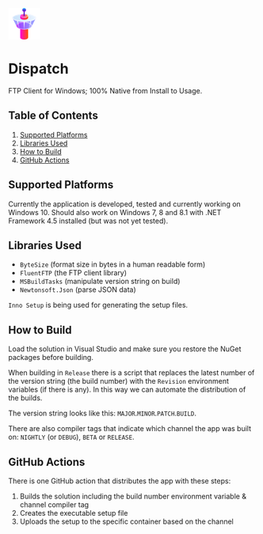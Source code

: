 ![](.github/resources/logo.png)

# Dispatch

FTP Client for Windows; 100% Native from Install to Usage.

## Table of Contents

1. [Supported Platforms](#supported-platforms)
2. [Libraries Used](#libraries-used)
3. [How to Build](#how-to-build)
4. [GitHub Actions](#github-actions)

## Supported Platforms

Currently the application is developed, tested and currently working on Windows 10. Should also work on Windows 7, 8 and 8.1 with .NET Framework 4.5 installed (but was not yet tested).

## Libraries Used

- `ByteSize` (format size in bytes in a human readable form)
- `FluentFTP` (the FTP client library)
- `MSBuildTasks` (manipulate version string on build)
- `Newtonsoft.Json` (parse JSON data)

`Inno Setup` is being used for generating the setup files.

## How to Build

Load the solution in Visual Studio and make sure you restore the NuGet packages before building.

When building in `Release` there is a script that replaces the latest number of the version string (the build number) with the `Revision` environment variables (if there is any). In this way we can automate the distribution of the builds.

The version string looks like this: `MAJOR`.`MINOR`.`PATCH`.`BUILD`.

There are also compiler tags that indicate which channel the app was built on: `NIGHTLY` (or `DEBUG`), `BETA` or `RELEASE`.

## GitHub Actions

There is one GitHub action that distributes the app with these steps:

1. Builds the solution including the build number environment variable & channel compiler tag
2. Creates the executable setup file
3. Uploads the setup to the specific container based on the channel